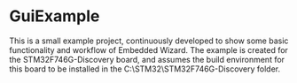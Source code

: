 # GuiExample

This is a small example project, continuously developed to show some basic functionality and workflow of Embedded Wizard.
The example is created for the STM32F746G-Discovery board, and assumes the build environment for this board
to be installed in the C:\STM32\STM32F746G-Discovery folder.